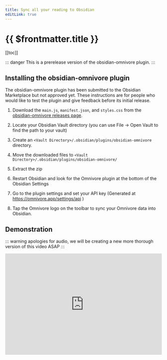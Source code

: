 ```yaml
---
title: Sync all your reading to Obsidian
editLink: true
---
```


# {{ $frontmatter.title }}

[[toc]]

::: danger This is a prerelease version of the obsidian-omnivore plugin.
:::

## Installing the obsidian-omnivore plugin

The obsidian-omnivore plugin has been submitted to the Obsidian Marketplace but not approved yet. These instructions are for people who would like to test the plugin and give feedback before its initial release.

1. Download the `main.js`, `manifest.json`, and `styles.css` from the [obsidian-omnivore releases page](https://github.com/omnivore-app/obsidian-omnivore/releases/tag/1.0.0).

2. Locate your Obsidian Vault directory (you can use File -> Open Vault to find the path to your vault)

3. Create an `<Vault Directory>/.obsidian/plugins/obsidian-omnivore` directory.

4. Move the downloaded files to `<Vault Directory>/.obsidian/plugins/obsidian-omnivore/`

5. Extract the zip

6. Restart Obsidian and look for the Omnivore plugin at the bottom of the Obsidian Settings

7. Go to the plugin settings and set your API key (Generated at <https://omnivore.app/settings/api> )

8. Tap the Omnivore logo on the toolbar to sync your Omnivore data into Obsidian.

## Demonstration

::: warning apologies for audio, we will be creating a new more thorough version of this video ASAP
:::

<div style="position: relative; padding-bottom: 64.5933014354067%; height: 0;"><iframe src="https://www.loom.com/embed/013185f0b1454700a88cd4e8e55add55" frameborder="0" webkitallowfullscreen mozallowfullscreen allowfullscreen style="position: absolute; top: 0; left: 0; width: 100%; height: 100%;"></iframe></div>
